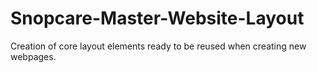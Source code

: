 # Snopcare-Master-Website-Layout
Creation of core layout elements ready to be reused when creating new webpages.
